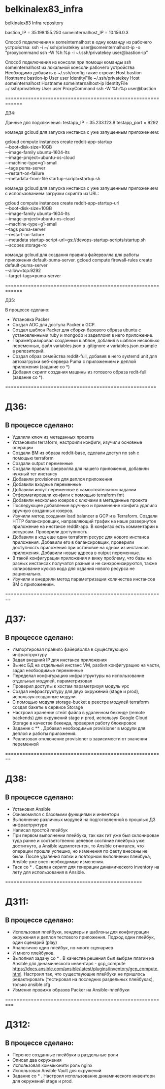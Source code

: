 # belkinalex83_infra
belkinalex83 Infra repository

bastion_IP = 35.198.155.250
someinternalhost_IP = 10.156.0.3

Способ подключения к someinternalhost в одну команду из рабочего устройства:
ssh -i ~/.ssh/privatekey user@someinternalhost-ip -o "proxycommand ssh -W %h:%p -i ~/.ssh/privatekey user@bastion-ip"

Способ подключения из консоли при помощи команды ssh someinternalhost из локальной консоли рабочего устройства
Необходимо добавить в ~/.ssh/config такие строки:
Host bastion
  Hostname bastion-ip
  User user
  IdentityFile  ~/.ssh/privatekey
Host someinternalhost
  Hostname someinternalhost-ip
  IdentityFile ~/.ssh/privatekey
  User user
  ProxyCommand ssh -W %h:%p user@bastion

============================================================

ДЗ4:

Данные для подключения:
testapp_IP = 35.233.123.8
testapp_port = 9292

командa gcloud для запуска инстанса с уже запущенным приложением:

gcloud compute instances create reddit-app-startup \
 --boot-disk-size=10GB \
 --image-family ubuntu-1604-lts \
 --image-project=ubuntu-os-cloud \
 --machine-type=g1-small \
 --tags puma-server \
 --restart-on-failure \
 --metadata-from-file startup-script=startup.sh

командa gcloud для запуска инстанса с уже запущенным приложением с использованием загрузки скрипта из URL:

gcloud compute instances create reddit-app-startup-url \
 --boot-disk-size=10GB \
 --image-family ubuntu-1604-lts \
 --image-project=ubuntu-os-cloud \
 --machine-type=g1-small \
 --tags puma-server \
 --restart-on-failure \
 --metadata startup-script-url=gs://devops-startup-scripts/startup.sh \
 --scopes storage-ro

командa gcloud для создания правила файерволла для работы приложения default-puma-server.
gcloud compute firewall-rules create default-puma-server \
--allow=tcp:9292 \
--target-tags=puma-server

============================================================

ДЗ5:

В процессе сделано:

- Установка Packer
- Создал ADC для доступа Packer к GCP.
- Создал шаблон Packer для сборки  базового образа ubuntu с установленными ruby и mongodb и задеплоил в него приложение.
- Параметризировал созданный шаблон, добавил в шаблон несколько переменных, файл variables.json в .gitignore и variables.json.example в репозиторий.
- Создал образ семейства reddit-full, добавив в него systemd unit для автозагрузки веб-сервера Puma с приложением и деплой приложения (задание со *)
- Добавил скрипт создания машины из готового образа redit-full (задание со *).

=====================================================

# ДЗ6:

## В процессе сделано:

 - Удалили ключ из метаданных проекта
 - Установили terraform, настроили конфиги, изучили основные операции
 - Создали ВМ из образа reddit-base, сделали доступ по ssh с помощью terraform
 - Создали output переменные
 - Создали правило фаерволла для нашего приложения, добавили нужный тег инстансу
 - Добавили provisioners для деплоя приложения
 - Добавили входные переменные
 - Добавили инпут переменные в самостоятельном задании
 - Отформатировали конфиги с помощью terraform fmt
 - Добавили несколько юзеров с ключами в метаданные проекта
 - Последующее добавление вручную и применение конфига удалило вручную созданных юзеров.
 - Изучили метод создания load balancer в GCP и в Terraform. Создали HTTP балансировщик, направляющий
трафик на наше развернутое приложение на инстансе reddit-app. В конфигах есть комментарии к ресурсам. Проверили доступность.
 - Добавили в код еще один terraform ресурс для нового инстанса приложения. Добавили его в балансировщик, проверили доступность приложения при остановке на одном из инстансов приложения. Добавили новые адреса в output переменные.
 - В такой конфигурации приложения я вижу проблему, что базы на разных инстансах получатся разные и не синхронизируются, также копирование кусков кода для оздания нового ресурса не рационально. 
 - Изучили и внедрили метод параметризации количества инстансов ВМ с приложением.

========================================================

# ДЗ7:

## В процессе сделано:

- Импортировал правило файерволла в существующую инфраструктуру
- Задал внешний IP для инстанса приложения
- Вынес БД на отдельный инстанс VM, разбил конфигурацию на части, задал необходимые переменные
- Переделал конфигурацию инфраструктуры на использование отдельных модулей, параметризовал
- Проверил доступы к хостам параметризуя модуль vpc
- Создал инфраструктуру для двух окружений (stage и prod), используя созданные модули.
- С помощью модуля storage-bucket в реестре модулей terraform создал бакеты в сервисе Storage
- Настроил хранение стейт файла в удаленном бекенде (remote backends) для окружений stage и prod, используя Google Cloud Storage в качестве бекенда, проверил работу блокировок
- Задание с ** . Добавил необходимые provisioner в модули для деплоя и работы приложения.
- Реализовал отключение provisioner в зависимости от значения переменной

========================================================

# ДЗ8:

## В процессе сделано:
- Установил Ansible
- Ознакомился с базовыми функциями и инвентори
- Выполнение различных модулей на подготовленной в прошлых ДЗ инфраструктуре
- Написал простой плейбук
- При первом выполнении плейбука, так как гит уже был склонирован туда ранне и соответственно целевое состяние плейбука уже достигнуто, а Ansible идемпотентен, то Ansible отчитался, что операции прошли успешно, но изменения по факту внесены не были. После удаления папки и повторном выполнении плейбука, Ansible уже внес необходимые изменения. 
- Таск со * . Сделан скрипт для генерации динамического inventory на лету для использования в Ansible.

================================================

# ДЗ11:

## В процессе сделано:
- Использовал плейбуки, хендлеры и шаблоны для конфигурации окружения и деплоя тестового приложения. Подход один плейбук, один сценарий (play)
- Аналогично один плейбук, но много сценариев
- И много плейбуков.
- Выполнил задачу со * . В качестве решения был выбран плагин на Ansible для динамического инвентаря - gcp_compute https://docs.ansible.com/ansible/latest/plugins/inventory/gcp_compute.html. Настроил так, что существующие плейбуки не пришлось редактировать (тестировал на последних раздельных плейбуках), только ansible.cfg
- Изменил провижн образов Packer на Ansible-плейбуки

=========================================================

# ДЗ12:

## В процессе сделано:
- Перенес созданные плейбуки в раздельные роли
- Описал два окружения
- Использовал коммьюнити роль nginx
- Использовал Ansible Vault для окружений
- Задание со * . Настроил использование динамического инвентори для окружений stage и prod.
